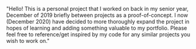 "Hello! This is a personal project that I worked on back in my senior year, December of 2019 briefly between projects as a proof-of-concept. I now (December 2020) have decided to more thoroughly expand the project in hopes of learning and adding something valuable to my portfolio. Please feel free to reference/get inspired by my code for any similar projects you wish to work on." 
